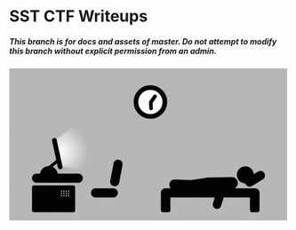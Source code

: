 # SST CTF Writeups
##### This branch is for docs and assets of master. Do not attempt to modify this branch without explicit permission from an admin.
![GIF of a SST CTF life](https://github.com/SST-CTF/writeups/blob/docs/readme-gif.gif?raw=true)
